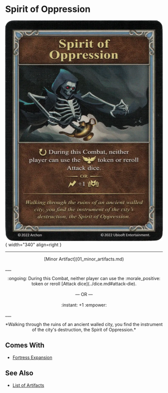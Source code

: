 # Spirit of Oppression

![Spirit of Oppression](../assets/artifacts_minor-spirit_of_oppression.webp){ width="340" align=right }
___
<p style="text-align: center;" markdown>[Minor Artifact](01_minor_artifacts.md)</p>
___
<p style="text-align: center;" markdown>:ongoing: During this Combat, neither player can use the :morale_positive: token or reroll [Attack dice](../dice.md#attack-die).<br><br>— OR —<br><br>:instant: +1 :empower:</p>
___
<p style="text-align: center;" markdown>*Walking through the ruins of an ancient walled city, you find the instrument of the city's destruction, the Spirit of Oppression.*</p>


## Comes With

- [Fortress Expansion](../content/fortress_expansion.md)


## See Also


- [List of Artifacts](index.md)

